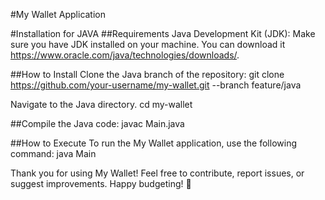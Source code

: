 #My Wallet Application

#Installation for JAVA
##Requirements
Java Development Kit (JDK): Make sure you have JDK installed on your machine. You can download it https://www.oracle.com/java/technologies/downloads/.

##How to Install
Clone the Java branch of the repository:
git clone https://github.com/your-username/my-wallet.git --branch feature/java

Navigate to the Java directory.
cd my-wallet

##Compile the Java code:
javac Main.java

##How to Execute
To run the My Wallet application, use the following command:
java Main

Thank you for using My Wallet! Feel free to contribute, report issues, or suggest improvements. Happy budgeting! 🌟